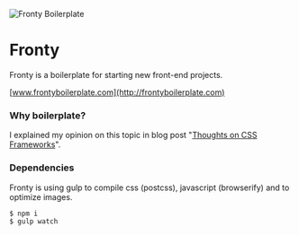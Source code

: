![Fronty Boilerplate](https://raw.githubusercontent.com/goschevski/fronty/master/client/img/fronty.svg "Fronty Boilerplate")

# Fronty
Fronty is a boilerplate for starting new front-end projects.

[www.frontyboilerplate.com](http://frontyboilerplate.com)

### Why boilerplate?
I explained my opinion on this topic in blog post "[Thoughts on CSS Frameworks](http://marketblog.envato.com/guest/thought-css-frameworks/)".

### Dependencies
Fronty is using gulp to compile css (postcss), javascript (browserify) and to optimize images.
```
$ npm i
$ gulp watch
```
